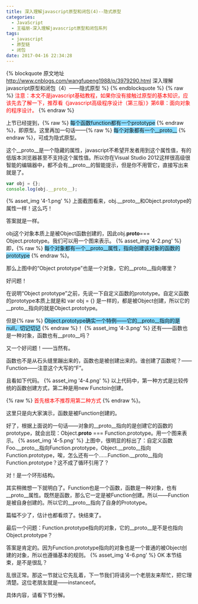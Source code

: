 ```yaml
---
title: 深入理解javascript原型和闭包(4)--隐式原型
categories:
  - JavaScript
  - 王福朋-深入理解javascript原型和闭包系列
tags:
  - javascript
  - 原型链
  - 闭包
date: 2017-04-16 22:34:28
---
```

{% blockquote 原文地址 http://www.cnblogs.com/wangfupeng1988/p/3979290.html 深入理解javascript原型和闭包（4）——隐式原型 %}
{% endblockquote %}
{% raw %}
   <span style="color: #ff0000;">注意：本文不是javascript基础教程，如果你没有接触过原型的基本知识，应该先去了解一下，推荐看《javascript高级程序设计（第三版）》第6章：面向对象的程序设计。</span>
{% endraw %}


上节已经提到，{% raw %}
                  <span style="background-color: #87daff;">每个函数function都有一个prototype</span>
              {% endraw %}，即原型。这里再加一句话——{% raw %}
                                                          <span style="background-color: #87daff;">每个对象都有一个__proto__</span>
                                                      {% endraw %}，可成为隐式原型。

这个__proto__是一个隐藏的属性，javascript不希望开发者用到这个属性值，有的低版本浏览器甚至不支持这个属性值。所以你在Visual Studio 2012这样很高级很智能的编辑器中，都不会有__proto__的智能提示，但是你不用管它，直接写出来就是了。
```javascript
var obj = {};
console.log(obj.__proto__);
```
{% asset_img '4-1.png' %}
上面截图看来，obj.__proto__和Object.prototype的属性一样！这么巧！

答案就是一样。

obj这个对象本质上是被Object函数创建的，因此obj.__proto__=== Object.prototype。我们可以用一个图来表示。
{% asset_img '4-2.png' %}
即，{% raw %}
        <span style="background-color: #87daff;">每个对象都有一个__proto__属性，指向创建该对象的函数的prototype</span>
    {% endraw %}。
<!-- more -->



那么上图中的“Object prototype”也是一个对象，它的__proto__指向哪里？

好问题！

在说明“Object prototype”之前，先说一下自定义函数的prototype。自定义函数的prototype本质上就是和 var obj = {} 是一样的，都是被Object创建，所以它的__proto__指向的就是Object.prototype。

但是{% raw %}
          <span style="background-color: #87daff;">Object.prototype确实一个特例——它的__proto__指向的是null，切记切记</span>
      {% endraw %}！
{% asset_img '4-3.png' %}
还有——函数也是一种对象，函数也有__proto__吗？

又一个好问题！——当然有。

函数也不是从石头缝里蹦出来的，函数也是被创建出来的。谁创建了函数呢？——Function——注意这个大写的“F”。

且看如下代码。
{% asset_img '4-4.png' %}
以上代码中，第一种方式是比较传统的函数创建方式，第二种是用new Functoin创建。

{% raw %}
   <span style="color: #ff0000;">首先根本不推荐用第二种方式</span>
{% endraw %}。

这里只是向大家演示，函数是被Function创建的。



好了，根据上面说的一句话——对象的__proto__指向的是创建它的函数的prototype，就会出现：Object.__proto__ === Function.prototype。用一个图来表示。
{% asset_img '4-5.png' %}
上图中，很明显的标出了：自定义函数Foo.__proto__指向Function.prototype，Object.__proto__指向Function.prototype，唉，怎么还有一个……Function.__proto__指向Function.prototype？这不成了循环引用了？

对！是一个环形结构。

其实稍微想一下就明白了。Function也是一个函数，函数是一种对象，也有__proto__属性。既然是函数，那么它一定是被Function创建。所以——Function是被自身创建的。所以它的__proto__指向了自身的Prototype。



篇幅不少了，估计也都看烦了。快结束了。

最后一个问题：Function.prototype指向的对象，它的__proto__是不是也指向Object.prototype？

答案是肯定的。因为Function.prototype指向的对象也是一个普通的被Object创建的对象，所以也遵循基本的规则。
{% asset_img '4-6.png' %}
OK 本节结束，是不是很乱？

乱很正常。那这一节就让它先乱着，下一节我们将请另一个老朋友来帮忙，把它理清楚。这位老朋友就是——instanceof。

具体内容，请看下节分解。

